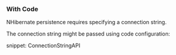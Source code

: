 ### With Code 

NHibernate persistence requires specifying a connection string.

The connection string might be passed using code configuration:

snippet: ConnectionStringAPI